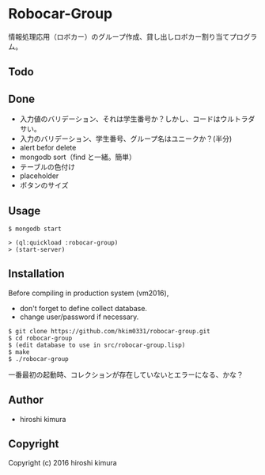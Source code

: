 # Robocar-Group

情報処理応用（ロボカー）のグループ作成、貸し出しロボカー割り当てプログラム。

## Todo

## Done

* 入力値のバリデーション、それは学生番号か？しかし、コードはウルトラダサい。
* 入力のバリデーション、学生番号、グループ名はユニークか？(半分)
* alert befor delete
* mongodb sort（find と一緒。簡単）
* テーブルの色付け
* placeholder
* ボタンのサイズ

## Usage

```
$ mongodb start
```

```
> (ql:quickload :robocar-group)
> (start-server)
```

## Installation

Before compiling in production system (vm2016),

* don't forget to define collect database.
* change user/password if necessary.

```
$ git clone https://github.com/hkim0331/robocar-group.git
$ cd robocar-group
$ (edit database to use in src/robocar-group.lisp)
$ make
$ ./robocar-group
```

一番最初の起動時、コレクションが存在していないとエラーになる、かな？

## Author

* hiroshi kimura

## Copyright

Copyright (c) 2016 hiroshi kimura
